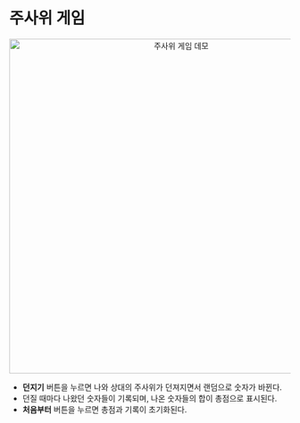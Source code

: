# 주사위 게임

<div align="center">
  <img src="https://github.com/user-attachments/assets/28f791a8-0715-40b9-8a3e-52d7b16566e6" width="600" alt="주사위 게임 데모"/>
</div>

* **던지기** 버튼을 누르면 나와 상대의 주사위가 던져지면서 랜덤으로 숫자가 바뀐다.
* 던질 때마다 나왔던 숫자들이 기록되며, 나온 숫자들의 합이 총점으로 표시된다.
* **처음부터** 버튼을 누르면 총점과 기록이 초기화된다.
